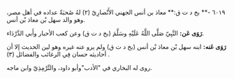 ٦٠١٩ -** بخ د ت ق:** معاذ بن أنس الجهني الأَنْصارِيّ (٢) لهُ صُحبَةٌ عداده في أهل مصر، وهو والد سهل بْن معاذ بْن أنس.

**رَوَى عَن:** النَّبِيّ صَلَّى اللَّهُ عَلَيْهِ وسَلَّمَ (بخ د ت ق) وعن كعب الأحبار وأَبي الدَّرْدَاء.

**رَوَى عَنه:** ابنه سهل بْن معاذ بْن أنس (بخ د ت ق) ولم يرو عنه غيره وهو لين الحديث إلا أن أحاديثه حسان فِي الرغائب والفضائل (٣) .

روى له البخاري في "الأدب"وأبو داود، والتِّرْمِذِيّ وابن ماجه.